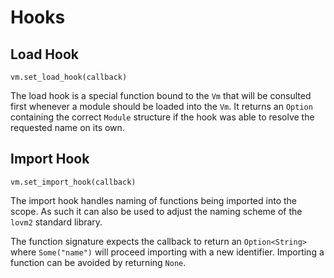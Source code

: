 # Hooks

## Load Hook

`vm.set_load_hook(callback)`

The load hook is a special function bound to the `Vm` that will be consulted first whenever a module should be loaded into the `Vm`. It returns an `Option` containing the correct `Module` structure if the hook was able to resolve the requested name on its own.

## Import Hook

`vm.set_import_hook(callback)`

The import hook handles naming of functions being imported into the scope. As such it can also be used to adjust the naming scheme of the `lovm2` standard library.

The function signature expects the callback to return an `Option<String>` where `Some("name")` will proceed importing with a new identifier. Importing a function can be avoided by returning `None`.
